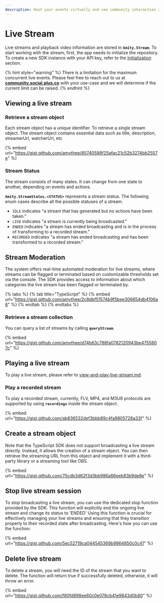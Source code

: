 ```yaml
---
description: Host your events virtually and see community interaction as it happens.
---
```


# Live Stream

Live streams and playback video information are stored in **`Amity.Stream`**. To start working with the stream, first, the app needs to initialize the repository. To create a new SDK instance with your API key, refer to the [Initialization](broken-reference) section.

{% hint style="warning" %}
There is a limitation for the maximum concurrent live events. Please feel free to reach out to us at [**community.social.plus.co**](https://community.amity.co/) with your use-case and we will determine if the current limit can be raised.
{% endhint %}

## Viewing a live stream

### Retrieve a stream object

Each stream object has a unique identifier. To retrieve a single stream object. The stream object contains essential data such as title, description, streamerUrl, watcherUrl, etc

{% embed url="https://gist.github.com/amythee/85740588f25afac21c52b3274bb2557e" %}

### Stream Status

The stream consists of many states. It can change from one state to another, depending on events and actions.

**`Amity.StreamStatus.<STATUS>`** represents a stream status. The following enum cases describe all the possible statuses of a stream.

* `IDLE` indicates "a stream that has generated but no actions have been taken."
* `LIVE` indicates "a stream is currently being broadcasted."
* `ENDED` indicates "a stream has ended broadcasting and is in the process of transforming to a recorded stream."
* `RECORDED` indicates "a stream has ended broadcasting and has been transformed to a recorded stream."

## Stream Moderation&#x20;

The system offers real-time automated moderation for live streams, where streams can be flagged or terminated based on customizable thresholds set via the console. The SDK provides access to information about which categories the live stream has been flagged or terminated by.

{% tabs %}
{% tab title="TypeScript" %}
{% embed url="https://gist.github.com/amythee/2c8dbf51574b9f5bee306654db4106a6" %}
{% endtab %}
{% endtabs %}

### Retrieve a stream collection

&#x20;You can query a list of streams by calling **`queryStream`**.

{% embed url="https://gist.github.com/amythee/d74b63c788fa0782120943be4755807c" %}

## Playing a live stream

To play a live stream, please refer to [view-and-play-live-stream.md](../web/view-and-play-live-stream.md "mention").

### Play a recorded stream

To play a recorded stream, currently, FLV, MP4, and M3U8 protocols are  supported by using **`recordings`** inside the stream object.

{% embed url="https://gist.github.com/ab836532def3bbb89c4fa9805728a33f" %}

## Create a stream object

Note that the TypeScript SDK does not support broadcasting a live stream directly. Instead, it allows the creation of a stream object. You can then retrieve the streaming URL from this object and implement it with a third-party library or a streaming tool like OBS.

{% embed url="https://gist.github.com/75cdb3d62f3d3bb986a66eeb83b9de8e" %}

## Stop live stream session

To stop broadcasting a live stream, you can use the dedicated stop function provided by the SDK. This function will explicitly end the ongoing live stream and change its status to 'ENDED' Using this function is crucial for effectively managing your live streams and ensuring that they transition properly to their recorded state after broadcasting. Here's how you can use the function:

{% embed url="https://gist.github.com/5ec52719ca044545369b9964850c0c41" %}

## Delete live stream

To delete a stream, you will need the ID of the stream that you want to delete. The function will return true if successfully deleted, otherwise, it will throw an error.

{% embed url="https://gist.github.com/f80fd898ee60c0e078cb41e9843d0b80" %}
